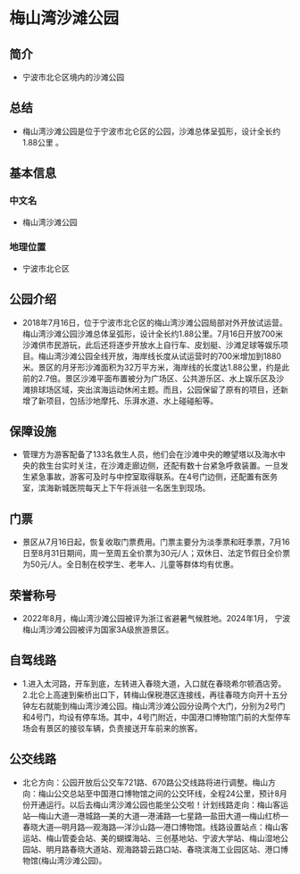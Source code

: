 # 梅山湾沙滩公园
## 简介
- 宁波市北仑区境内的沙滩公园
## 总结
- 梅山湾沙滩公园是位于宁波市北仑区的公园，沙滩总体呈弧形，设计全长约1.88公里 。
## 基本信息
### 中文名
- 梅山湾沙滩公园
### 地理位置
- 宁波市北仑区
## 公园介绍
- 2018年7月16日，位于宁波市北仑区的梅山湾沙滩公园局部对外开放试运营。梅山湾沙滩公园沙滩总体呈弧形，设计全长约1.88公里。7月16日开放700米沙滩供市民游玩，此后还将逐步开放水上自行车、皮划艇、沙滩足球等娱乐项目。梅山湾沙滩公园全线开放，海岸线长度从试运营时的700米增加到1880米。景区的月牙形沙滩面积为32万平方米，海岸线的长度达1.88公里，约是此前的2.7倍。景区沙滩平面布置被分为广场区、公共游乐区、水上娱乐区及沙滩排球场区域，突出滨海运动休闲主题。而且，公园保留了原有的项目，还新增了新项目，包括沙地摩托、乐湃水道、水上碰碰船等。
## 保障设施
- 管理方为游客配备了133名救生人员，他们会在沙滩中央的瞭望塔以及海水中央的救生台实时关注，在沙滩走廊边侧，还配有数十台紧急呼救装置。一旦发生紧急事故，游客可及时与中控室取得联系。在4号门边侧，还配置有医务室，滨海新城医院每天上下午将派驻一名医生到现场。
## 门票
- 景区从7月16日起，恢复收取门票费用。门票主要分为淡季票和旺季票，7月16日至8月31日期间，周一至周五全价票为30元/人；双休日、法定节假日全价票为50元/人。全日制在校学生、老年人、儿童等群体均有优惠。
## 荣誉称号
- 2022年8月，梅山湾沙滩公园被评为浙江省避暑气候胜地。2024年1月， 宁波梅山湾沙滩公园被评为国家3A级旅游景区。
## 自驾线路
- 1.进入太河路，开车到底，左转进入春晓大道，入口就在春晓希尔顿酒店旁。2.北仑上高速到柴桥出口下，转梅山保税港区连接线，再往春晓方向开十五分钟左右就能到梅山湾沙滩公园。梅山湾沙滩公园分设两个大门，分别为2号门和4号门，均设有停车场。其中，4号门附近，中国港口博物馆门前的大型停车场会有景区的接驳车辆，负责接送开车前来的旅客。
## 公交线路
- 北仑方向：公园开放后公交车721路、670路公交线路将进行调整。梅山方向：梅山公交总站至中国港口博物馆之间的公交环线，全程24公里，预计8月份开通运行。以后去梅山湾沙滩公园也能坐公交啦！计划线路走向：梅山客运站—梅山大道—港城路—美的大道—港浦路—七星路—盐田大道—梅山红桥—春晓大道—明月路—观海路—洋沙山路—港口博物馆。线路设置站点：梅山客运站、梅山管委会站、美的蝴蝶海站、三创基地站、宁波大学站、梅山湿地公园站、明月路春晓大道站、观海路碧云路口站、春晓滨海工业园区站、港口博物馆(梅山湾沙滩公园)。